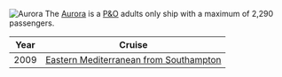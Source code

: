 ![Aurora](2009/eastern_med/cruise/aurora.JPG)
The [Aurora](https://www.pocruises.com/cruise-ships/aurora) is a [P&O](P&O)
adults only ship with a maximum of 2,290 passengers.

|Year|Cruise|
|-|-|
|2009|[Eastern Mediterranean from Southampton](2009/eastern_med/cruise)|
